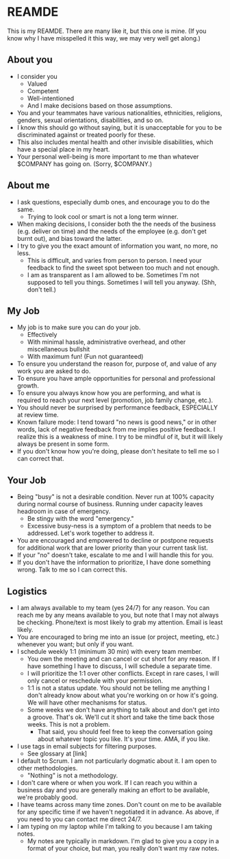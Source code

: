 # REAMDE

This is my REAMDE. There are many like it, but this one is mine. (If you know why I have misspelled it this way, we may very well get along.)

## About you
- I consider you
  - Valued
  - Competent
  - Well-intentioned
  - And I make decisions based on those assumptions.
- You and your teammates have various nationalities, ethnicities, religions, genders, sexual orientations, disabilities, and so on.
 - I know this should go without saying, but it is unacceptable for you to be discriminated against or treated poorly for these.
 - This also includes mental health and other invisible disabilities, which have a special place in my heart.
- Your personal well-being is more important to me than whatever $COMPANY has going on. (Sorry, $COMPANY.)

## About me
- I ask questions, especially dumb ones, and encourage you to do the same.
  - Trying to look cool or smart is not a long term winner.
- When making decisions, I consider both the the needs of the business (e.g. deliver on time) and the needs of the employee (e.g. don't get burnt out), and bias toward the latter.
- I try to give you the exact amount of information you want, no more, no less.
  - This is difficult, and varies from person to person. I need your feedback to find the sweet spot between too much and not enough.
  - I am as transparent as I am allowed to be. Sometimes I'm not supposed to tell you things. Sometimes I will tell you anyway. (Shh, don't tell.)

## My Job
- My job is to make sure you can do your job.
  - Effectively
  - With minimal hassle, administrative overhead, and other miscellaneous bullshit
  - With maximum fun! (Fun not guaranteed)
- To ensure you understand the reason for, purpose of, and value of any work you are asked to do.
- To ensure you have ample opportunities for personal and professional growth.
- To ensure you always know how you are performing, and what is required to reach your next level (promotion, job family change, etc.).
 - You should never be surprised by performance feedback, ESPECIALLY at review time.
 - Known failure mode: I tend toward "no news is good news," or in other words, lack of negative feedback from me implies positive feedback. I realize this is a weakness of mine. I try to be mindful of it, but it will likely always be present in some form.
  - If you don't know how you're doing, please don't hesitate to tell me so I can correct that.

## Your Job
- Being "busy" is not a desirable condition. Never run at 100% capacity during normal course of business. Running under capacity leaves headroom in case of emergency.
    - Be stingy with the word "emergency."
    - Excessive busy-ness is a symptom of a problem that needs to be addressed. Let's work together to address it.
- You are encouraged and empowered to decline or postpone requests for additional work that are lower priority than your current task list.
 - If your "no" doesn't take, escalate to me and I will handle this for you.
 - If you don't have the information to prioritize, I have done something wrong. Talk to me so I can correct this.

## Logistics
- I am always available to my team (yes 24/7) for any reason. You can reach me by any means available to you, but note that I may not always be checking. Phone/text is most likely to grab my attention. Email is least likely.
- You are encouraged to bring me into an issue (or project, meeting, etc.) whenever you want; but only if you want.
- I schedule weekly 1:1 (minimum 30 min) with every team member.
  - You own the meeting and can cancel or cut short for any reason. If I have something I have to discuss, I will schedule a separate time.
  - I will prioritize the 1:1 over other conflicts. Except in rare cases, I will only cancel or reschedule with your permission.
  - 1:1 is not a status update. You should not be telling me anything I don't already know about what you're working on or how it's going. We will have other mechanisms for status.
  - Some weeks we don't have anything to talk about and don't get into a groove. That's ok. We'll cut it short and take the time back those weeks. This is not a problem.
    - That said, you should feel free to keep the conversation going about whatever topic you like. It's your time. AMA, if you like.
- I use tags in email subjects for filtering purposes.
  - See glossary at [link]
- I default to Scrum. I am not particularly dogmatic about it. I am open to other methodologies.   
  - "Nothing" is not a methodology.
- I don't care where or when you work. If I can reach you within a business day and you are generally making an effort to be available, we're probably good.
- I have teams across many time zones. Don't count on me to be available for any specific time if we haven't negotiated it in advance. As above, if you need to you can contact me direct 24/7.
- I am typing on my laptop while I'm talking to you because I am taking notes.
  - My notes are typically in markdown. I'm glad to give you a copy in a format of your choice, but man, you really don't want my raw notes. 
